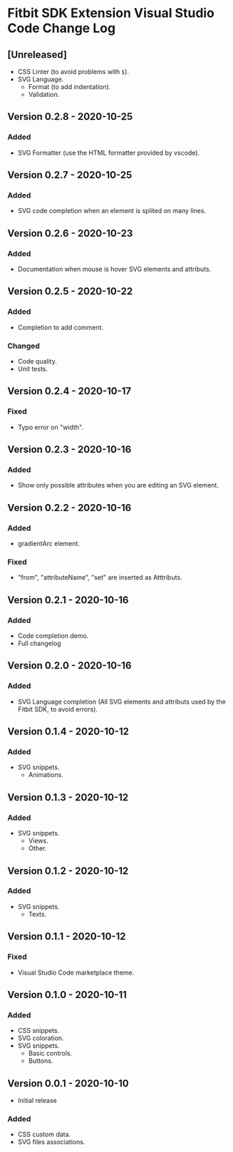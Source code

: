 # Fitbit SDK Extension Visual Studio Code Change Log

## [Unreleased]

- CSS Linter (to avoid problems with `$`).
- SVG Language.
    - Format (to add indentation).
    - Validation.
## Version 0.2.8 - 2020-10-25
### Added
- SVG Formatter (use the HTML formatter provided by vscode).

## Version 0.2.7 - 2020-10-25
### Added
- SVG code completion when an element is splited on many lines.

## Version 0.2.6 - 2020-10-23
### Added
- Documentation when mouse is hover SVG elements and attributs.

## Version 0.2.5 - 2020-10-22
### Added
- Completion to add comment.
### Changed
- Code quality.
- Unit tests.

## Version 0.2.4 - 2020-10-17 
### Fixed
- Typo error on "width".

## Version 0.2.3 - 2020-10-16 
### Added
- Show only possible attributes when you are editing an SVG element.

## Version 0.2.2 - 2020-10-16 
### Added
- gradientArc element.
### Fixed
- "from", "attributeName", "set" are inserted as Atttributs.

## Version 0.2.1 - 2020-10-16 
### Added
- Code completion demo.
- Full changelog

## Version 0.2.0 - 2020-10-16 
### Added
- SVG Language completion (All SVG elements and attributs used by the Fitbit SDK, to avoid errors).

## Version 0.1.4 - 2020-10-12 
### Added
- SVG snippets.
    - Animations.

## Version 0.1.3 - 2020-10-12 
### Added
- SVG snippets.
    - Views.
    - Other.

## Version 0.1.2 - 2020-10-12 
### Added
- SVG snippets.
    - Texts.

## Version 0.1.1 - 2020-10-12 
### Fixed
- Visual Studio Code marketplace theme.

## Version 0.1.0 - 2020-10-11 
### Added
- CSS snippets.
- SVG coloration.
- SVG snippets.
    - Basic controls.
    - Buttons.

## Version 0.0.1 - 2020-10-10 
- Initial release
### Added
- CSS custom data.
- SVG files associations.